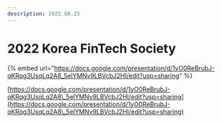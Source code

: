 ```yaml
---
description: 2022.08.25
---
```


# 2022 Korea FinTech Society

{% embed url="https://docs.google.com/presentation/d/1yO0ReBrubJ-qKRqg3UsqLq2A8_5elYMNv9LBVcbJ2HI/edit?usp=sharing" %}



[https://docs.google.com/presentation/d/1yO0ReBrubJ-qKRqg3UsqLq2A8\_5elYMNv9LBVcbJ2HI/edit?usp=sharing](https://docs.google.com/presentation/d/1yO0ReBrubJ-qKRqg3UsqLq2A8\_5elYMNv9LBVcbJ2HI/edit?usp=sharing)   &#x20;
